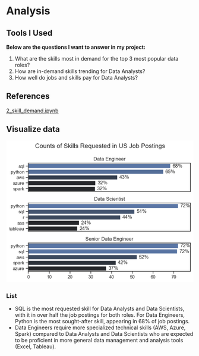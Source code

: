 # Analysis
## Tools I Used
**Below are the questions I want to answer in my project:**
1. What are the skills most in demand for the top 3 most popular data roles?
2. How are in-demand skills trending for Data Analysts?
3. How well do jobs and skills pay for Data Analysts?

## References
[2_skill_demand.ipynb](3_Project/2_skill_demand.ipynb)

## Visualize data
![US job postings in percentage](images/output.png)
### List
- SQL is the most requested skill for Data Analysts and Data Scientists, with it in over half the job postings for both roles. For Data Engineers, Python is the most sought-after skill, appearing in 68% of job postings.
- Data Engineers require more specialized technical skills (AWS, Azure, Spark) compared to Data Analysts and Data Scientists who are expected to be proficient in more general data management and analysis tools (Excel, Tableau).

[def]: 3_Project\2_skill_demand.ipynb